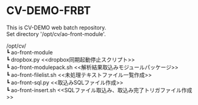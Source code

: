 # CV-DEMO-FRBT
This is CV-DEMO web batch repository.<br/>
Set directory '/opt/cv/ao-front-module'.<br/>

/opt/cv/ <br/>
  ┗ ao-front-module <br/>
     ┗ dropbox.py             <<dropbox同期起動停止スクリプト>> <br/>
     ┗ ao-front-modulepack.sh <<解析結果取込みモジュールパッケージ>> <br/>
       ┗ ao-front-filelist.sh   <<未処理テキストファイル一覧作成>> <br/>
       ┗ ao-front-sql.py        <<取込みSQLファイル作成>> <br/>
       ┗ ao-front-insert.sh     <<SQLファイル取込み、取込み完了トリガファイル作成>> <br/>
